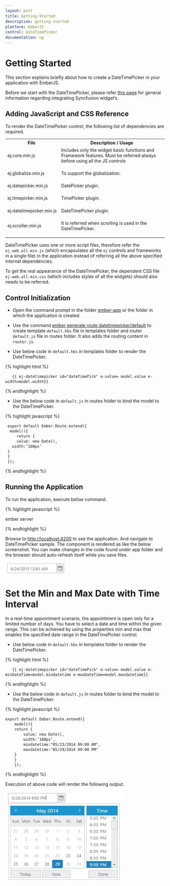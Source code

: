 ```yaml
---
layout: post
title: Getting-Started
description: getting started
platform: EmberJS
control: DateTimePicker
documentation: ug
---
```


# Getting Started

This section explains briefly about how to create a DateTimePicker in your application with EmberJS.

Before we start with the DateTimePicker, please refer [this page](https://help.syncfusion.com/emberjs/overview) for general information regarding integrating Syncfusion widget’s.

## Adding JavaScript and CSS Reference

To render the DateTimePicker control, the following list of dependencies are required.

<table>
<tr>
<th>
File </th><th>
Description / Usage </th></tr>
<tr>
<td>
ej.core.min.js<br/><br/></td><td>
Includes only the widget basic functions and Framework features. Must be referred always before using all the JS controls<br/><br/></td></tr>
<tr>
<td>
ej.globalize.min.js<br/><br/></td><td>
To support the globalization.<br/><br/></td></tr>
<tr>
<td>
ej.datepicker.min.js<br/><br/></td><td>
DatePicker plugin.<br/><br/></td></tr>
<tr>
<td>
ej.timepicker.min.js<br/><br/></td><td>
TimePicker plugin.<br/><br/></td></tr>
<tr>
<td>
ej.datetimepicker.min.js<br/><br/></td><td>
DateTimePicker plugin.<br/><br/></td></tr>
<tr>
<td>
ej.scroller.min.js<br/><br/></td><td>
It is referred when scrolling is used in the DateTimePicker.<br/><br/></td></tr>
</table>

DateTimePicker uses one or more script files, therefore refer the `ej.web.all.min.js` (which encapsulates all the `ej` controls and frameworks in a single file) in the application instead of referring all the above specified internal dependencies.

To get the real appearance of the DateTimePicker, the dependent CSS file `ej.web.all.min.css` (which includes styles of all the widgets) should also needs to be referred.

## Control Initialization

* Open the command prompt in the folder [ember-app](https://help.syncfusion.com/emberjs/getting-started#create-a-simple-ember-application) or the folder in which the application is created.

* Use the command [ember generate route datetimepicker/default](https://guides.emberjs.com/v2.11.0/routing/defining-your-routes/) to create template `default.hbs` file in templates folder and router `default.js` file in routes folder. It also adds the routing content in `router.js`.

* Use below code in `default.hbs` in templates folder to render the DateTimePicker.

 {% highlight html %}

       {{ ej-datetimepicker id="dateTimePick" e-value= model.value e-width=model.width}}

 {% endhighlight %}

 * Use the below code in `default.js` in routes folder to bind the model to the DateTimePicker.

{% highlight javascript %}

     export default Ember.Route.extend({
      model(){
         return {
         value: new Date(),
       width:’180px’
     }
     }
     });


{% endhighlight %}

## Running the Application 

To run the application, execute below command.

{% highlight javascript %}

ember server

{% endhighlight %}

Browse to [http://localhost:4200](http://localhost:4200) to see the application. And navigate to DateTimePicker sample. The component is rendered as like the below screenshot. You can make changes in the code found under app folder and the browser should auto-refresh itself while you save files.

![](Getting-Started_images/Getting-Started_img2.png)

# Set the Min and Max Date with Time Interval

In a real-time appointment scenario, the appointment is open only for a limited number of days. You have to select a date and time within the given range. This can be achieved by using the properties min and max that enables the specified date range in the DateTimePicker control.

* Use below code in `default.hbs` in templates folder to render the DateTimePicker.

 {% highlight html %}

       {{ ej-datetimepicker id="dateTimePick" e-value= model.value e-minDateTime=model.mindatetime e-maxDateTime=model.maxdatetime}}

{% endhighlight %}

* Use the below code in `default.js` in routes folder to bind the model to the DateTimePicker.

{% highlight javascript %}

    export default Ember.Route.extend({
        model(){
        return {
            value: new Date(),
            width:’180px’,
            mindatetime:"05/23/2014 09:00 AM",
            maxdatetime:"05/29/2014 09:00 PM"
        }
        }
        });

{% endhighlight %}

Execution of above code will render the following output.

![](Getting-Started_images/Getting-Started_img3.png)